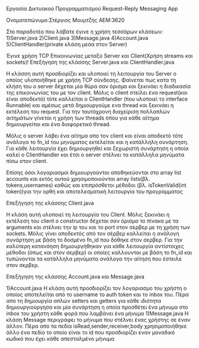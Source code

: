 Εργασία Δικτυακού Προγραμματισμού
Request-Reply Messaging App

Ονοματεπώνυμο:Στέργιος Μουμτζής
ΑΕΜ:3620

Στο παραδοτέο που λάβατε έγινε η χρήση τεσσάρων κλάσεων:
1)Server.java
2)Client.java
3)Message.java
4)Account.java
5)ClientHandler(private κλάση μεσα στον Server)

Έγινε χρήση TCP Επικοινωνίας μεταξύ Server και Client(Χρήση streams και sockets)!
Επεξήγηση της κλάσσης Server.java και ClientHandler.java

Η κλάσση αυτή προσδιορίζει και υλοποιεί τη λειτουργία του Server ο οποίος υλοποιήθηκε με χρήση TCP σύνδεσης. Φαίνεται πως κατα τη κλήση του ο server δέχεται μία θύρα σαν όρισμα και ξεκινάει η διαδικασία της επικοινωνίας του με τον client.
Μόλις ο client στείλει ένα request(και είναι αποδεκτό) τότε καλλείται ο ClientHandler (που υλοποιεί το interface Runnable) και αμέσως μετά δημιουργούμε ενα thread και ξεκινάει η εκτέλεση του request. Για την ταυτόχρονη διαχείριση πολλαπλών αιτημάτων γίνεται η χρήση των threads όπου για κάθε αίτημα δημιουργείται και ένα διαφορετικό thread.

 Μόλις ο server λάβει ένα αίτημα απο τον client και είναι αποδεκτό τότε ανάλογα το fn_id του μηνύματος εκτελείται και η κατάλληλη συνάρτηση. Για κάθε λειτουργία έχει δημιουργηθεί και ξεχωριστή συνάρτηση η οποία καλεί ο ClientHandler και έτσι ο server στέλνει τα κατάλληλα μηνύματα πίσω στον client.

Επίσης όσοι λογαριασμοί δημιουργούνται αποθηκεύονται στο array list accounts και εκτός αυτού χρησιμοποιούνται array lists(βλ. tokens,usernames) καθώς και επιπρόσθετοι μέθοδοι (βλ. isTokenValid(int token))για  την ορθή και αποτελεσματική λειτουργία του προγραμματος

Επεξήγηση της κλάσσης Client.java

Η κλάση αυτή υλοποιεί τη λειτουργία του Client. Μόλις ξεκινάει η εκτέλεση του client ο constructor δέχεται σαν όρισμα το πίνακα με τα arguments και στέλνει την ip του και το port στον σερβερ με τη χρήση των sockets. Μόλις γίνει αποδεκτός από τον σέρβερ καλλείται η ανάλογη συνάρτηση με βάση το δοσμένο fn_id που δόθηκε στον σερβερ. 
Για την καλύτερη κατανόηση δημιουργήθηκαν για κάθε λειτουργία αντίστοιχες μέθοδοι (όπως και στον σερβερ) οι οποίες καλλουνται με βάση το fn_id και τυπώνονται τα κατάλληλα μηνύματα ανάλογα την αίτηση που έστειλε στον σερβερ.

Επεξήγηση της κλάσσης Account.java και Message.java

1)Account.java
 Η κλάση αυτή προσδιορίζει τον λογαριασμο του χρήστη ο οποίος αποτελείται από το username το auth token και το inbox του.
Πέρα απο τη δημιουργία απλών setters και getters για κάθε ιδιότητα δημιουργιούργησα και μία συνάρτηση η οποία προσθέτει ένα μήνυμα στο inbox του χρήστη κάθε φορά που λαμβάνει ένα μήνυμα
1)Message.java
Η κλάση Message περιγράφει το μήνυμα που στέλνει ένας χρήστης σε έναν άλλον. Πέρα απο τα πεδία isRead,sender,receiver,body χρησιμοποιήθηκε άλλο ένα πεδίο το οποίο είναι το id που προσδιορίζει εναν μοναδικό κωδικό που έχει κάθε απεσταλμένο μήνυμα 
